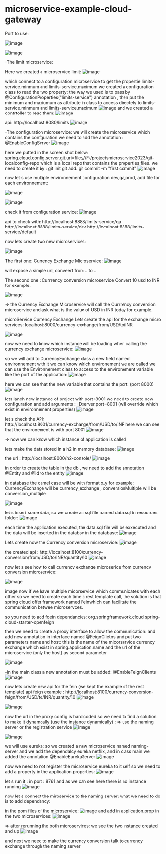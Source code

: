 # microservice-example-cloud-gateway

Port to use:

![image](https://github.com/ghailen/microservice-example-cloud-gateway/assets/36199753/4998230a-ad39-4847-beb2-4cb205f554bd)

![image](https://github.com/ghailen/microservice-example-cloud-gateway/assets/36199753/a601986a-4bd4-446a-be13-3855eca9bad0)


-The limit microservice:

Here we created a microservice limit: 
![image](https://github.com/ghailen/microservice-example-cloud-gateway/assets/36199753/3457f3fc-7458-42db-861b-3051b7f25796)

which connect to a configuration microservice to get the propertie limits-service.minmum and  limits-service.maximum
we created a configuration class to read the two property: the way we used is to pass by @ConfigurationProperties("limits-service") annotation , then put the minimum and maxiumum as attribute in class to access directely to limits-service.minmum and  limits-service.maximum
![image](https://github.com/ghailen/microservice-example-cloud-gateway/assets/36199753/aa381a9a-c14d-441c-967f-a6a16b79a658)
 and we created a contrtoller to read them:
 ![image](https://github.com/ghailen/microservice-example-cloud-gateway/assets/36199753/16eb3f65-ca58-4e6d-a13c-c1f372c9d32a)

api: http://localhost:8080/limits 
![image](https://github.com/ghailen/microservice-example-cloud-gateway/assets/36199753/f1a67218-e8c6-4d1b-8b70-c619ce4c7ab4)


-The configuration microservice:
we will create the microservice which contains the confguration
we need to add the annotation : @EnableConfigServer
![image](https://github.com/ghailen/microservice-example-cloud-gateway/assets/36199753/d914181f-2cbf-49aa-b1d7-17e136c9c067)

here we putted in the screen shot below: spring.cloud.config.server.git.uri=file:///F:/projectsmicroservice2023/git-localconfig-repo  which is a local repo that contains the properties files.
we need to create it by : 
git init
git add.
git commit -m "first commit"
![image](https://github.com/ghailen/microservice-example-cloud-gateway/assets/36199753/7e8f37a3-382e-4303-960d-572a37810f3d)

now let s use multiple environnement configuration dev,qa,prod,
add file for each environnement:

![image](https://github.com/ghailen/microservice-example-cloud-gateway/assets/36199753/9a9f8a16-73e9-4f81-8ea3-bbd22629791e)

![image](https://github.com/ghailen/microservice-example-cloud-gateway/assets/36199753/bfcedf00-8c2d-4753-babf-2bd397773ac1)

check it from configuration service:
![image](https://github.com/ghailen/microservice-example-cloud-gateway/assets/36199753/9466460f-db3b-45e5-90ce-d69952a635e5)

api to check with:
http://localhost:8888/limits-service/qa
http://localhost:8888/limits-service/dev
http://localhost:8888/limits-service/default

now lets create two new microservices: 

![image](https://github.com/ghailen/microservice-example-cloud-gateway/assets/36199753/a1edb3e2-934f-4c6f-ba28-0182831f9dc4)


The first one: Currency Exchange Microservice:
![image](https://github.com/ghailen/microservice-example-cloud-gateway/assets/36199753/fe3f1fe4-4fdb-43ef-857c-de70e6b7ba9c)

will expose a simple url, conveert from .. to ..

The second one : Currrency conversion microservice
Convert 10 usd to INR for example:

![image](https://github.com/ghailen/microservice-example-cloud-gateway/assets/36199753/674ec6e4-4e91-4706-95d1-837341cde430)



=> the Currency Exchange Microservice will call the Currrency conversion microservice and ask what is the value of USD in INR today for example.


microService Currency Exchange
Lets create the api for the exchange micro services:
localhost:8000/currency-exchange/from/USD/to/INR

![image](https://github.com/ghailen/microservice-example-cloud-gateway/assets/36199753/a2d7f4ed-373e-49f9-9483-56aecaf553c0)

now we need to know which instance will be loading when calling the currency exchange microservice:
![image](https://github.com/ghailen/microservice-example-cloud-gateway/assets/36199753/eb85a81e-7a15-4a21-bbce-a39855f27a31)

so we will add to CurrencyExchange class a new field named environnement with it we can know which environement we are called
we can use the Environnement class to access to the environement variable like the port of the application:
![image](https://github.com/ghailen/microservice-example-cloud-gateway/assets/36199753/f0b7672b-538b-44d9-95fe-576ae7ca8e00)

here we can see that the new variable that contains the port: (port 8000)
![image](https://github.com/ghailen/microservice-example-cloud-gateway/assets/36199753/a65e59cf-6790-4499-8103-716993574e03)

lets lanch new instance of project with port :8001
we need to create new configuration and add arguments : -Dserver.port=8001 (will override which exist in environnement properties)
![image](https://github.com/ghailen/microservice-example-cloud-gateway/assets/36199753/f86ce3a8-a187-4816-9aa2-d8ab31311d1b)

let s check the API:  
http://localhost:8001/currency-exchange/from/USD/to/INR
here we can see that the environement is with port 8001
![image](https://github.com/ghailen/microservice-example-cloud-gateway/assets/36199753/6edb0ff8-fc61-4029-b921-c38588934bb9)

=> now we can know which instance of application is called

lets make the data stored in a h2 in memory database:
![image](https://github.com/ghailen/microservice-example-cloud-gateway/assets/36199753/4c20d2ba-b2e2-48ca-8935-a7fe8b96526c)

the url : http://localhost:8000/h2-console/
![image](https://github.com/ghailen/microservice-example-cloud-gateway/assets/36199753/157d6405-7ffd-4bb2-b0cf-e33961bbe3eb)

in order to create the table in the db , we need to add the annotation @Entity and @Id to the entity 
![image](https://github.com/ghailen/microservice-example-cloud-gateway/assets/36199753/6ced933c-f911-435d-aa12-5786959b4908)

in database the camel case will be with format x_y for example: CurrencyExchange will be currency_exchange ,  conversionMultiple will be conversion_multiple

![image](https://github.com/ghailen/microservice-example-cloud-gateway/assets/36199753/26edc493-69a4-4753-8fbf-157cd87de2cc)

let s insert some data, so we create an sql file named data.sql in resources folder:
![image](https://github.com/ghailen/microservice-example-cloud-gateway/assets/36199753/e83ccfab-22ce-46ee-9080-134f57df363d)

each time the application executed, the data.sql file will be exxecuted and the data will be inserted in the databse
in the database:
![image](https://github.com/ghailen/microservice-example-cloud-gateway/assets/36199753/f0d209e3-0300-4dd1-9bee-938ae0457d9d)


Lets create now the Currency conversion microservice:
![image](https://github.com/ghailen/microservice-example-cloud-gateway/assets/36199753/ac7a1b2d-45c2-42ce-90a9-75019f17f7bf)

the created api : 
http://localhost:8100/currency-conversion/from/USD/to/INR/quantity/10
![image](https://github.com/ghailen/microservice-example-cloud-gateway/assets/36199753/548e825d-7077-42aa-8d75-6af356cb60b7)

now let s see how to call currency exchange microserice from currency conversion microservice:

![image](https://github.com/ghailen/microservice-example-cloud-gateway/assets/36199753/f68b2143-39d4-48e8-8747-2f8e49f4481d)


image now if we have multiple micorservice which communicates with each other so we need to create each time a rest template call, the solution is that spring cloud offer framework named Feinwhich can facilitate the communication betwee microservces.

so you need to add foein dependancies:
<dependency>
		 <groupId>org.springframework.cloud</groupId>
    <artifactId>spring-cloud-starter-openfeign</artifactId>
		</dependency>

  then we need to create a proxy interface to allow the communication:
and add new annotation in interface named @FeignClietns and put two parameters name and host:
this is the name of the micorservice currency exchange which exist in spring.application.name and the url of the microservice (only the host) as second parameter
  
  ![image](https://github.com/ghailen/microservice-example-cloud-gateway/assets/36199753/3773ce73-bddc-47dc-a5b9-a155ae51cc57)

  -in the main class a new annotation miust be added:
  @EnableFeignClients
  ![image](https://github.com/ghailen/microservice-example-cloud-gateway/assets/36199753/e225db1c-b96c-4554-8683-a9ca55eefde6)

  now lets create new api for the fein (we kept the example of the rest template)
  api feign example : http://localhost:8100/currency-conversion-feign/from/USD/to/INR/quantity/10
  ![image](https://github.com/ghailen/microservice-example-cloud-gateway/assets/36199753/1719231c-dd6d-492b-9945-3985da162e9d)

  ![image](https://github.com/ghailen/microservice-example-cloud-gateway/assets/36199753/55020007-7230-43cb-994a-3400ea92a0e9)

now the url in the proxy config is hard coded so we need to find a solution to make it dynamcally (use the instance dynamically) : => use the naming server or the registration service
![image](https://github.com/ghailen/microservice-example-cloud-gateway/assets/36199753/eb4ce5ab-f50a-4a0c-8132-07d9f0e78224)

![image](https://github.com/ghailen/microservice-example-cloud-gateway/assets/36199753/d86191d5-9024-4708-ba46-19f48f31120b)

we will use eureka: 
so we created a new microservice named naming-server
and we add the dependalcy eureka netflix,
and in class main we added the annotation @EnableEurekaServer
![image](https://github.com/ghailen/microservice-example-cloud-gateway/assets/36199753/322980cf-4ef7-47cd-8536-710e22df2226)

now we need to not register the microservice eureka to it self so we need to add a property in the application.properties:
![image](https://github.com/ghailen/microservice-example-cloud-gateway/assets/36199753/1c1af787-2096-4650-8826-c8380789341f)


let s run it : in port : 8761 and as we can see here there is no instance running
![image](https://github.com/ghailen/microservice-example-cloud-gateway/assets/36199753/b6625ea2-9ed7-4a68-baf0-f375da19808c)

  
now let s connect the miroservice to the naming server:
what we need to do is to add dependancy: 

in the pom files of the microservice:
![image](https://github.com/ghailen/microservice-example-cloud-gateway/assets/36199753/5e84843f-94ad-4517-82f6-73ad96e282df)
and add in application.prop in the two microservices: 
![image](https://github.com/ghailen/microservice-example-cloud-gateway/assets/36199753/fab6a2f6-7685-45fe-97c3-444e4de80264)

=> after rerunning the both microservices: we see the two instance created and up
![image](https://github.com/ghailen/microservice-example-cloud-gateway/assets/36199753/1c96a9ca-ce87-44a3-80ed-9bd7467d233b)

and next we need to make the currency conversion talk to currency exchange through the naming server




